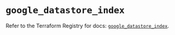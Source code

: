 # `google_datastore_index`

Refer to the Terraform Registry for docs: [`google_datastore_index`](https://registry.terraform.io/providers/hashicorp/google-beta/5.28.0/docs/resources/google_datastore_index).
